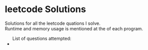 # leetcode Solutions
Solutions for all the leetcode quations I solve. <br>
Runtime and memory usage is mentioned at the of each program.<br>

<ul>List of questions attempted:
  <li></li>
  
</ul>
